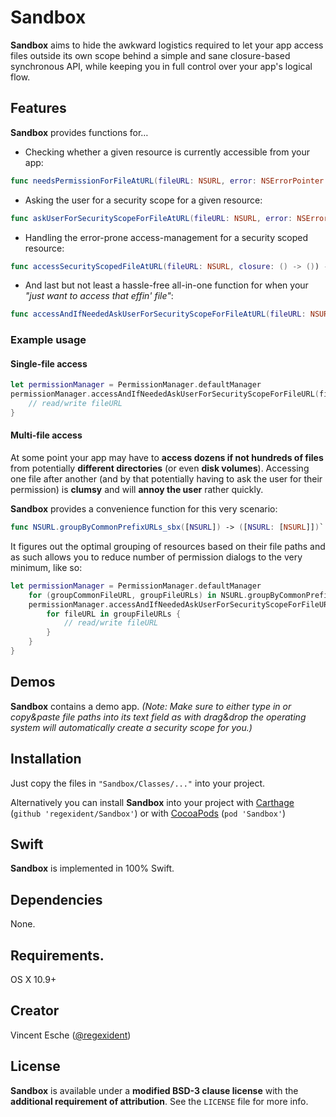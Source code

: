 # Sandbox

**Sandbox** aims to hide the awkward logistics required to let your app access files outside its own scope behind a simple and sane closure-based synchronous API, while keeping you in full control over your app's logical flow.

## Features

**Sandbox** provides functions for…

- Checking whether a given resource is currently accessible from your app:
```swift
func needsPermissionForFileAtURL(fileURL: NSURL, error: NSErrorPointer = nil) -> Bool
```

- Asking the user for a security scope for a given resource:
```swift
func askUserForSecurityScopeForFileAtURL(fileURL: NSURL, error: NSErrorPointer = nil) -> NSURL?
```

- Handling the error-prone access-management for a security scoped resource:
```swift
func accessSecurityScopedFileAtURL(fileURL: NSURL, closure: () -> ()) -> Bool
```

- And last but not least a hassle-free all-in-one function for when your *"just want to access that effin' file"*:
```swift
func accessAndIfNeededAskUserForSecurityScopeForFileAtURL(fileURL: NSURL, closure: () -> ()) -> Bool
```

### Example usage

#### Single-file access

```swift
let permissionManager = PermissionManager.defaultManager
permissionManager.accessAndIfNeededAskUserForSecurityScopeForFileURL(fileURL) {
    // read/write fileURL
}
```

#### Multi-file access

At some point your app may have to **access dozens if not hundreds of files** from potentially **different directories** (or even **disk volumes**).
Accessing one file after another (and by that potentially having to ask the user for their permission) is **clumsy** and will **annoy the user** rather quickly.

**Sandbox** provides a convenience function for this very scenario:

```swift
func NSURL.groupByCommonPrefixURLs_sbx([NSURL]) -> ([NSURL: [NSURL]])`
```

It figures out the optimal grouping of resources based on their file paths and as such allows you to reduce number of permission dialogs to the very minimum, like so:

```swift
let permissionManager = PermissionManager.defaultManager
	for (groupCommonFileURL, groupFileURLs) in NSURL.groupByCommonPrefixURLs_sbx(fileURLs) {
	permissionManager.accessAndIfNeededAskUserForSecurityScopeForFileURL(groupCommonFileURL) {
		for fileURL in groupFileURLs {
			// read/write fileURL
		}
	}
}
```

## Demos

**Sandbox** contains a demo app.
*(Note: Make sure to either type in or copy&paste file paths into its text field as with drag&drop the operating system will automatically create a security scope for you.)*

## Installation

Just copy the files in `"Sandbox/Classes/..."` into your project.

Alternatively you can install **Sandbox** into your project with [Carthage](https://github.com/Carthage/Carthage) (`github 'regexident/Sandbox'`) or with [CocoaPods](http://cocoapods.org/) (`pod 'Sandbox'`)

## Swift

**Sandbox** is implemented in 100% Swift.

## Dependencies

None.

## Requirements.

OS X 10.9+

## Creator

Vincent Esche ([@regexident](http://twitter.com/regexident))

## License

**Sandbox** is available under a **modified BSD-3 clause license** with the **additional requirement of attribution**. See the `LICENSE` file for more info.
